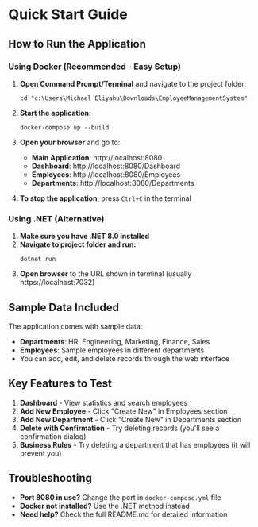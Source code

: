 # Quick Start Guide

## How to Run the Application

### Using Docker (Recommended - Easy Setup)

1. **Open Command Prompt/Terminal** and navigate to the project folder:
   ```
   cd "c:\Users\Michael Eliyahu\Downloads\EmployeeManagementSystem"
   ```

2. **Start the application:**
   ```
   docker-compose up --build
   ```

3. **Open your browser** and go to:
   - **Main Application**: http://localhost:8080
   - **Dashboard**: http://localhost:8080/Dashboard
   - **Employees**: http://localhost:8080/Employees
   - **Departments**: http://localhost:8080/Departments

4. **To stop the application**, press `Ctrl+C` in the terminal

### Using .NET (Alternative)

1. **Make sure you have .NET 8.0 installed**
2. **Navigate to project folder and run:**
   ```
   dotnet run
   ```
3. **Open browser** to the URL shown in terminal (usually https://localhost:7032)

## Sample Data Included

The application comes with sample data:
- **Departments**: HR, Engineering, Marketing, Finance, Sales  
- **Employees**: Sample employees in different departments
- You can add, edit, and delete records through the web interface

## Key Features to Test

1. **Dashboard** - View statistics and search employees
2. **Add New Employee** - Click "Create New" in Employees section
3. **Add New Department** - Click "Create New" in Departments section
4. **Delete with Confirmation** - Try deleting records (you'll see a confirmation dialog)
5. **Business Rules** - Try deleting a department that has employees (it will prevent you)

## Troubleshooting

- **Port 8080 in use?** Change the port in `docker-compose.yml` file
- **Docker not installed?** Use the .NET method instead
- **Need help?** Check the full README.md for detailed information
